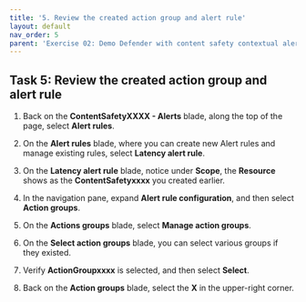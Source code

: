 ```yaml
---
title: '5. Review the created action group and alert rule'
layout: default
nav_order: 5
parent: 'Exercise 02: Demo Defender with content safety contextual alert from AOAI'
---
```


## Task 5: Review the created action group and alert rule


1. Back on the **ContentSafetyXXXX - Alerts** blade, along the top of the page, select **Alert rules**.

1. On the **Alert rules** blade, where you can create new Alert rules and manage existing rules, select **Latency alert rule**.

1. On the **Latency alert rule** blade, notice under **Scope**, the **Resource** shows as the **ContentSafetyxxxx** you created earlier.

1. In the navigation pane, expand **Alert rule configuration**, and then select **Action groups**.

1. On the **Actions groups** blade, select **Manage action groups**.

1. On the **Select action groups** blade, you can select various groups if they existed.

1. Verify **ActionGroupxxxx** is selected, and then select **Select**.

1. Back on the **Action groups** blade, select the **X** in the upper-right corner.
